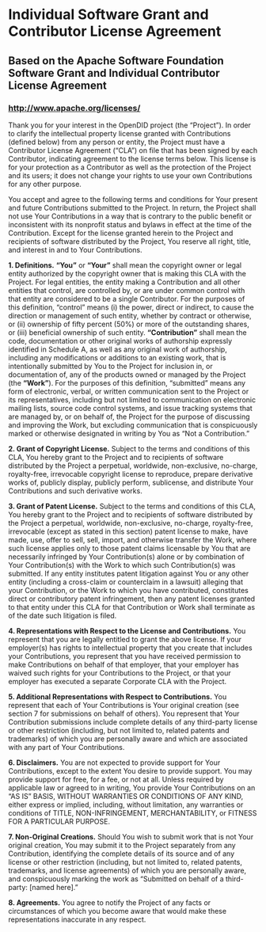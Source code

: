 # Individual Software Grant and Contributor License Agreement
## Based on the Apache Software Foundation Software Grant and Individual Contributor License Agreement
### http://www.apache.org/licenses/

Thank you for your interest in the OpenDID project (the “Project”). In order to clarify the
intellectual property license granted with Contributions (defined below) from any person or
entity, the Project must have a Contributor License Agreement (“CLA”) on file that has been
signed by each Contributor, indicating agreement to the license terms below. This license is for
your protection as a Contributor as well as the protection of the Project and its users; it does
not change your rights to use your own Contributions for any other purpose.

You accept and agree to the following terms and conditions for Your present and future
Contributions submitted to the Project. In return, the Project shall not use Your Contributions in
a way that is contrary to the public benefit or inconsistent with its nonprofit status and bylaws
in effect at the time of the Contribution. Except for the license granted herein to the Project
and recipients of software distributed by the Project, You reserve all right, title, and interest in
and to Your Contributions.

**1.	Definitions.**
**“You”** or **“Your”** shall mean the copyright owner or legal entity authorized by the copyright owner that is making this CLA with the Project. For legal entities, the entity making a Contribution and all other entities that control, are controlled by, or are under common control with that entity are considered to be a single Contributor. For the purposes of this definition, “control” means (i) the power, direct or indirect, to cause the direction or management of such entity, whether by contract or otherwise, or (ii) ownership of fifty percent (50%) or more of the outstanding shares, or (iii) beneficial ownership of such entity.
**“Contribution”** shall mean the code, documentation or other original works of authorship expressly identified in Schedule A, as well as any original work of authorship, including any modifications or additions to an existing work, that is intentionally submitted by You to the Project for inclusion in, or documentation of, any of the products owned or managed by the Project (the **“Work”**). For the purposes of this definition, “submitted” means any form of electronic, verbal, or written communication sent to the Project or its representatives, including but not limited to communication on electronic mailing lists, source code control systems, and issue tracking systems that are managed by, or on behalf of, the Project for the purpose of discussing and improving the Work, but excluding communication that is conspicuously marked or otherwise designated in writing by You as “Not a Contribution.”

**2.	Grant of Copyright License.**
Subject to the terms and conditions of this CLA, You hereby grant to the Project and to recipients of software distributed by the Project a perpetual, worldwide, non-exclusive, no-charge, royalty-free, irrevocable copyright license to reproduce, prepare derivative works of, publicly display, publicly perform, sublicense, and distribute Your Contributions and such derivative works.

**3.	Grant of Patent License.**
Subject to the terms and conditions of this CLA, You hereby grant to the Project and to recipients of software distributed by the Project a perpetual, worldwide, non-exclusive, no-charge, royalty-free, irrevocable (except as stated in this section) patent license to make, have made, use, offer to sell, sell, import, and otherwise transfer the Work, where such license applies only to those patent claims licensable by You that are necessarily infringed by Your Contribution(s) alone or by combination of Your Contribution(s) with the Work to which such Contribution(s) was submitted. If any entity institutes patent litigation against You or any other entity (including a cross-claim or counterclaim in a lawsuit) alleging that your Contribution, or the Work to which you have contributed, constitutes direct or contributory patent infringement, then any patent licenses granted to that entity under this CLA for that Contribution or Work shall terminate as of the date such litigation is filed.

**4.	Representations with Respect to the License and Contributions.**
You represent that you are legally entitled to grant the above license. If your employer(s) has rights to intellectual property that you create that includes your Contributions, you represent that you have received permission to make Contributions on behalf of that employer, that your employer has waived such rights for your Contributions to the Project, or that your employer has executed a separate Corporate CLA with the Project.

**5.	Additional Representations with Respect to Contributions.**
You represent that each of Your Contributions is Your original creation (see section 7 for submissions on behalf of others). You represent that Your Contribution submissions include complete details of any third-party license or other restriction (including, but not limited to, related patents and trademarks) of which you are personally aware and which are associated with any part of Your Contributions.

**6.	Disclaimers.**
You are not expected to provide support for Your Contributions, except to the extent You desire to provide support. You may provide support for free, for a fee, or not at all. Unless required by applicable law or agreed to in writing, You provide Your Contributions on an “AS IS” BASIS, WITHOUT WARRANTIES OR CONDITIONS OF ANY KIND, either express or implied, including, without limitation, any warranties or conditions of TITLE, NON-INFRINGEMENT, MERCHANTABILITY, or FITNESS FOR A PARTICULAR PURPOSE.

**7.	Non-Original Creations.**
Should You wish to submit work that is not Your original creation, You may submit it to the Project separately from any Contribution, identifying the complete details of its source and of any license or other restriction (including, but not limited to, related patents, trademarks, and license agreements) of which you are personally aware, and conspicuously marking the work as “Submitted on behalf of a third-party: [named here].”

**8.	Agreements.**
You agree to notify the Project of any facts or circumstances of which you become aware that would make these representations inaccurate in any respect.